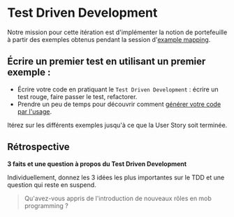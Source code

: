 # Test Driven Development

Notre mission pour cette itération est d'implémenter la notion de portefeuille à partir des exemples obtenus pendant la session d'[example mapping](./06-example-mapping.md).

## Écrire un premier test en utilisant un premier exemple :
- Écrire votre code en pratiquant le `Test Driven Development` : écrire un test rouge, faire passer le test, refactorer.
- Prendre un peu de temps pour découvrir comment [générer votre code par l'usage](https://xtrem-tdd.netlify.app/Flavours/generate-code-from-usage).

Itérez sur les différents exemples jusqu'à ce que la User Story soit terminée.

## Rétrospective

**3 faits et une question à propos du Test Driven Development**

Individuellement, donnez les 3 idées les plus importantes sur le TDD et une question qui reste en suspend.

> Qu'avez-vous appris de l'introduction de nouveaux rôles en mob programming ?
